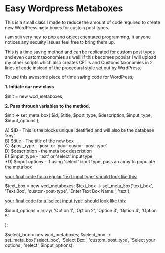 Easy Wordpress Metaboxes
========================

This is a small class I made to reduce the amount of code required to create new WordPress meta boxes for custom post types. 

I am still very new to php and object orientated programming, if anyone notices any security issues feel free to bring them up.

This is a time saving method and can be replicated for custom post types and even custom taxonomies as well! If this becomes popular I will upload my other scripts which also creates CPT's and Customs taxonomies in 2 lines of code instead of the procedural style set out by WordPress.

To use this awesome piece of time saving code for WordPress;

<b>1. Initiate our new class</b>
	
$init = new wcd_metaboxes;

<b>2. Pass through variables to the method.</b>

$init -> set_meta_box( $id, $title, $post_type, $description, $input_type, $input_options  );

A) $ID - This is the blocks unique identified and will also be the database 'key'<br />
B) $title - The title of the new box<br />
C) $post_type - 'post' or 'your-custom-post-type'<br />
D) $description - the meta box description<br />
E) $input_type - 'text' or 'select' input type<br />
*D) $input options - If using 'select' input type, pass an array to populate the meta box<br />

<u>your final code for a regular 'text input type' should look like this:</u>

$text_box = new wcd_metaboxes;
$text_box -> set_meta_box('text_box', 'Text Box', 'custom-post-type', 'Enter Text Box Name:', 'text');

<u>your final code for a 'select input type' should look like this:</u>

$input_options = array(
	'Option 1',
	'Option 2',
	'Option 3',
	'Option 4',
	'Option 5'
		
);

$select_box = new wcd_metaboxes;
$select_box -> set_meta_box('select_box', 'Select Box:', 'custom_post_type', 'Select your options', 'select', $input_options);
	
	
